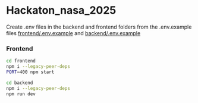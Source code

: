 # Hackaton_nasa_2025

Create .env files in the backend and frontend folders from the .env.example files [frontend/.env.example](frontend/.env.example) and   [backend/.env.example](backend/.env.example)

### Frontend


```bash
cd frontend
npm i --legacy-peer-deps 
PORT=400 npm start
```

```bash
cd backend
npm i --legacy-peer-deps 
npm run dev
```